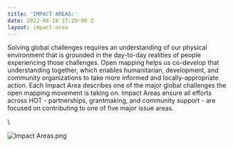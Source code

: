 ```yaml
---
title: 'IMPACT AREAS:'
date: 2022-08-18 17:29:00 Z
layout: impact-area
---
```


Solving global challenges requires an understanding of our physical environment that is grounded in the day-to-day realities of people experiencing those challenges. Open mapping helps us co-develop that understanding together, which enables humanitarian, development, and community organizations to take more informed and locally-appropriate action. Each Impact Area describes one of the major global challenges the open mapping movement is taking on. Impact Areas ensure all efforts across HOT - partnerships, grantmaking, and community support - are focused on contributing to one of five major issue areas.

\

![Impact Areas.png](/uploads/Impact%20Areas.png)